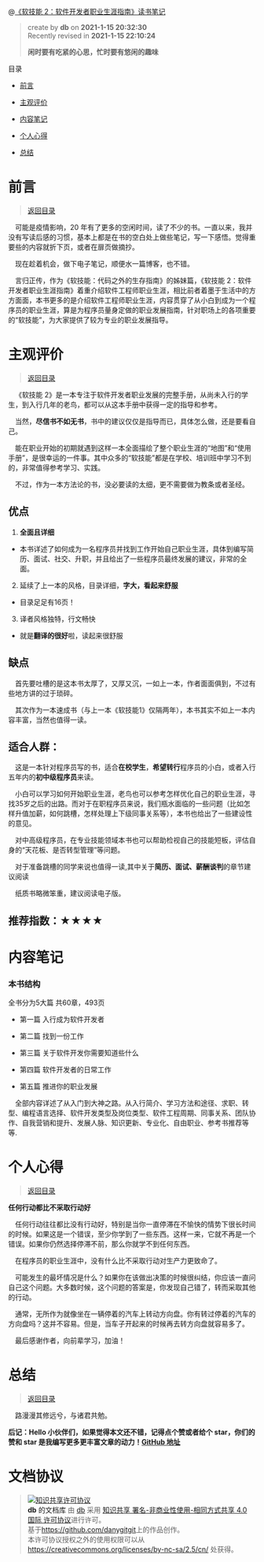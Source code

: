 @[《软技能 2：软件开发者职业生涯指南》读书笔记](https://github.com/danygitgit/document-library)

> create by **db** on **2021-1-15 20:32:30**  
> Recently revised in **2021-1-15 22:10:24**
>
> **闲时要有吃紧的心思，忙时要有悠闲的趣味**

<a id="catalog">目录</a>

- [前言](#preface)

- [主观评价](#book-evaluate)

- [内容笔记](#content-notes)

- [个人心得](#my-learning)

- [总结](#summary)

# <a  id="preface">前言</a>

> [返回目录](#catalog)

&emsp;可能是疫情影响，20 年有了更多的空闲时间，读了不少的书。一直以来，我并没有写读后感的习惯，基本上都是在书的空白处上做些笔记，写一下感悟。觉得重要些的内容就折下页，或者在扉页做摘抄。

&emsp;现在趁着机会，做下电子笔记，顺便水一篇博客，也不错。

&emsp;言归正传，作为《软技能：代码之外的生存指南》的姊妹篇，《软技能 2：软件开发者职业生涯指南》着重介绍软件工程师职业生涯，相比前者着墨于生活中的方方面面，本书更多的是介绍软件工程师职业生涯，内容贯穿了从小白到成为一个程序员的职业生涯，算是为程序员量身定做的职业发展指南，针对职场上的各项重要的“软技能”，为大家提供了较为专业的职业发展指导。

# <a  id="book-evaluate">主观评价</a>

> [返回目录](#catalog)

&emsp;《软技能 2》是一本专注于软件开发者职业发展的完整手册，从尚未入行的学生，到入行几年的老鸟，都可以从这本手册中获得一定的指导和参考。

&emsp;当然，**尽信书不如无书**，书中的建议仅仅是指导而已，具体怎么做，还是要看自己。

&emsp;能在职业开始的初期就遇到这样一本全面描绘了整个职业生涯的“地图”和“使用手册”，是很幸运的一件事。其中众多的“软技能”都是在学校、培训班中学习不到的，非常值得参考学习、实践。


&emsp;不过，作为一本方法论的书，没必要读的太细，更不需要做为教条或者圣经。


## 优点

1. **全面且详细**

- 本书详述了如何成为一名程序员并找到工作开始自己职业生涯，具体到编写简历、面试、社交、升职，并且给出了一些程序员最终发展的建议，非常的全面。

2. 延续了上一本的风格，目录详细，**字大，看起来舒服**

- 目录足足有16页！

3. 译者风格独特，行文畅快

- 就是**翻译的很好**啦，读起来很舒服

## 缺点

&emsp;首先要吐槽的是这本书太厚了，又厚又沉，一如上一本，作者面面俱到，不过有些地方讲的过于琐碎。

&emsp;其次作为一本速成书（与上一本《软技能1》仅隔两年），本书其实不如上一本内容丰富，当然也值得一读。

## 适合人群：

&emsp;这是一本针对程序员写的书，适合**在校学生**，**希望转行**程序员的小白，或者入行五年内的**初中级程序员**来读。

&emsp;小白可以学习如何开始职业生涯，老鸟也可以参考怎样优化自己的职业生涯，寻找35岁之后的出路。而对于在职程序员来说，我们瓶水面临的一些问题（比如怎样升值加薪，如何跳槽，怎样处理上下级同事关系等），本书也给出了一些建设性的意见。

&emsp;对中高级程序员，在专业技能领域本书也可以帮助检视自己的技能短板，评估自身的“天花板、是否转型管理”等问题。

&emsp;对于准备跳槽的同学来说也值得一读,其中关于**简历、面试、薪酬谈判**的章节建议阅读

&emsp;纸质书略微笨重，建议阅读电子版。


## 推荐指数：★★★★

# <a  id="content-notes">内容笔记</a>

### 本书结构

全书分为5大篇 共60章，493页

- 第一篇 入行成为软件开发者

- 第二篇 找到一份工作

- 第三篇 关于软件开发你需要知道些什么

- 第四篇 软件开发者的日常工作

- 第五篇 推进你的职业发展

&emsp;全部内容详述了从入门到大神之路。从入行简介、学习方法和途径、求职、转型、编程语言选择、软件开发类型及岗位类型、软件工程周期、同事关系、团队协作、自我营销和提升、发展人脉、知识更新、专业化、自由职业、参考书推荐等等.

<!-- ### 作者荐书

### 写出好代码的书：
设计模式
代码大全
代码整洁之道
敏捷开发：原则，模式与实践
设计模式
计算机软件测试
算法导论
企业应用架构模式
处理既有代码的书：
重构：改善既有代码
修改代码的艺术working effectively with legacy code
重构与模式
成为优秀开发者：
程序员修炼之道：从小工到专家
我编程，我快乐：程序员职业规划之道
人文类：
人性的弱点
as a man thinketh
maximum achievement: strategies and skill that will unlock your hidden power to succeed
我的人生样样稀松照样赢：How To Fail at Almost Everything and Still Win Big
娱乐类（看看就好）：
歌德，艾舍尔，巴赫-集异壁之大成：gobel，escher，bach：the eternal golden braid
magic 2.0
火星救援 The martian
雪崩 snow crash
反障碍：如何从障碍中获益 The obstacle is the way
the 10x rule
be obsessed or be average
战争的艺术：The war of art
深入挖掘的书：
编码的奥秘 code：the hidden language of computer hardware and software
计算机程序的构造和解释：structure and intercepratation of computer programs
（国外的剑指offer）程序员面试经典：cracking the code interview :150 programming questions and solutions
计算机程序设计艺术：The art of computer programming
编译原理：compilers: principles, techniques and tools -->


# <a  id="my-learning)">个人心得</a>

> [返回目录](#catalog)

**任何行动都比不采取行动好**

&emsp;任何行动往往都比没有行动好，特别是当你一直停滞在不愉快的情势下很长时间的时候。如果这是一个错误，至少你学到了一些东西。这样一来，它就不再是一个错误。如果你仍然选择停滞不前，那么你就学不到任何东西。

&emsp;在程序员的职业生涯中，没有什么比不采取行动对生产力更致命了。

&emsp;可能发生的最坏情况是什么？如果你在该做出决策的时候很纠结，你应该一直问自己这个问题。大多数时候，这个问题的答案是，你发现自己错了，转而采取其他的行动。

&emsp;通常，无所作为就像坐在一辆停着的汽车上转动方向盘。你有转过停着的汽车的方向盘吗？这并不容易。但是，当车子开起来的时候再去转方向盘就容易多了。

&emsp;最后感谢作者，向前辈学习，加油！

# <a  id="summary">总结</a>

> [返回目录](#catalog)

&emsp;路漫漫其修远兮，与诸君共勉。

**后记：Hello 小伙伴们，如果觉得本文还不错，记得点个赞或者给个 star，你们的赞和 star 是我编写更多更丰富文章的动力！[GitHub 地址](https://github.com/danygitgit/document-library)**

# 文档协议

> <a rel="license" href="http://creativecommons.org/licenses/by-nc-sa/4.0/"><img alt="知识共享许可协议" style="border-width:0" src="//p3-juejin.byteimg.com/tos-cn-i-k3u1fbpfcp/c2c2a873bdad472f88ee6143620245de~tplv-k3u1fbpfcp-zoom-1.image" /></a><br /><a xmlns:dct="http://purl.org/dc/terms/" property="dct:title">**db** 的文档库</a> 由 <a xmlns:cc="http://creativecommons.org/ns#" href="db" property="cc:attributionName" rel="cc:attributionURL">db</a> 采用 <a rel="license" href="http://creativecommons.org/licenses/by-nc-sa/4.0/">知识共享 署名-非商业性使用-相同方式共享 4.0 国际 许可协议</a>进行许可。<br />基于<a xmlns:dct="http://purl.org/dc/terms/" href="https://github.com/danygitgit" rel="dct:source">https://github.com/danygitgit</a>上的作品创作。<br />本许可协议授权之外的使用权限可以从 <a xmlns:cc="http://creativecommons.org/ns#" href="https://creativecommons.org/licenses/by-nc-sa/2.5/cn/" rel="cc:morePermissions">https://creativecommons.org/licenses/by-nc-sa/2.5/cn/</a> 处获得。
